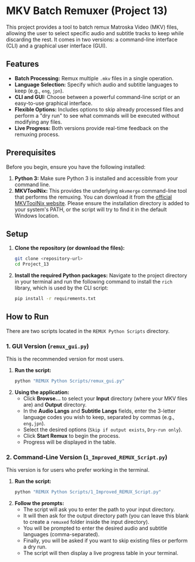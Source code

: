 # MKV Batch Remuxer (Project 13)

This project provides a tool to batch remux Matroska Video (MKV) files, allowing the user to select specific audio and subtitle tracks to keep while discarding the rest. It comes in two versions: a command-line interface (CLI) and a graphical user interface (GUI).

## Features

- **Batch Processing:** Remux multiple `.mkv` files in a single operation.
- **Language Selection:** Specify which audio and subtitle languages to keep (e.g., `eng`, `jpn`).
- **CLI and GUI:** Choose between a powerful command-line script or an easy-to-use graphical interface.
- **Flexible Options:** Includes options to skip already processed files and perform a "dry run" to see what commands will be executed without modifying any files.
- **Live Progress:** Both versions provide real-time feedback on the remuxing process.

## Prerequisites

Before you begin, ensure you have the following installed:

1.  **Python 3:** Make sure Python 3 is installed and accessible from your command line.
2.  **MKVToolNix:** This provides the underlying `mkvmerge` command-line tool that performs the remuxing. You can download it from the [official MKVToolNix website](https://mkvtoolnix.download/). Please ensure the installation directory is added to your system's PATH, or the script will try to find it in the default Windows location.

## Setup

1.  **Clone the repository (or download the files):**
    ```bash
    git clone <repository-url>
    cd Project_13
    ```

2.  **Install the required Python packages:**
    Navigate to the project directory in your terminal and run the following command to install the `rich` library, which is used by the CLI script:
    ```bash
    pip install -r requirements.txt
    ```

## How to Run

There are two scripts located in the `REMUX Python Scripts` directory.

### 1. GUI Version (`remux_gui.py`)

This is the recommended version for most users.

1.  **Run the script:**
    ```bash
    python "REMUX Python Scripts/remux_gui.py"
    ```
2.  **Using the application:**
    -   Click **Browse...** to select your **Input** directory (where your MKV files are) and **Output** directory.
    -   In the **Audio Langs** and **Subtitle Langs** fields, enter the 3-letter language codes you wish to keep, separated by commas (e.g., `eng,jpn`).
    -   Select the desired options (`Skip if output exists`, `Dry-run only`).
    -   Click **Start Remux** to begin the process.
    -   Progress will be displayed in the table.

### 2. Command-Line Version (`1_Improved_REMUX_Script.py`)

This version is for users who prefer working in the terminal.

1.  **Run the script:**
    ```bash
    python "REMUX Python Scripts/1_Improved_REMUX_Script.py"
    ```
2.  **Follow the prompts:**
    -   The script will ask you to enter the path to your input directory.
    -   It will then ask for the output directory path (you can leave this blank to create a `remuxed` folder inside the input directory).
    -   You will be prompted to enter the desired audio and subtitle languages (comma-separated).
    -   Finally, you will be asked if you want to skip existing files or perform a dry run.
    -   The script will then display a live progress table in your terminal.
